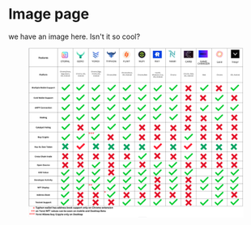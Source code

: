 # Image page

we have an image here. Isn't it so cool?

<figure><img src="../.gitbook/assets/Screenshot 2023-06-01 at 19.39.28.png" alt=""><figcaption></figcaption></figure>
